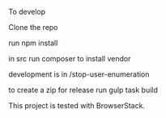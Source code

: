 To develop

Clone the repo

run npm install

in src run composer to install vendor

development is in /stop-user-enumeration

to create a zip for release run gulp task build


This project is tested with BrowserStack.